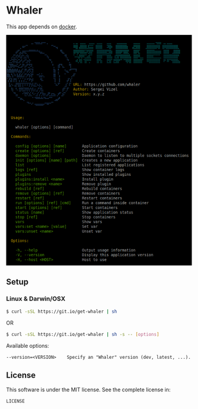 # Whaler

This app depends on [docker](https://www.docker.com/).

![Whaler](whaler.png)

## Setup

### Linux & Darwin/OSX

```sh
$ curl -sSL https://git.io/get-whaler | sh
```

OR

```sh
$ curl -sSL https://git.io/get-whaler | sh -s -- [options]
```

Available options:

```
--version=<VERSION>    Specify an "Whaler" version (dev, latest, ...).
```

## License

This software is under the MIT license. See the complete license in:

```
LICENSE
```
